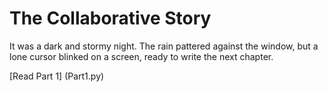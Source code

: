 # The Collaborative Story


It was a dark and stormy night. The rain pattered against the window, but a lone cursor blinked on a screen, ready to write the next chapter.

[Read Part 1] (Part1.py)
